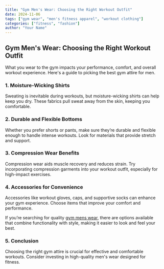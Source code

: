 ```yaml
---
title: "Gym Men's Wear: Choosing the Right Workout Outfit"
date: 2024-11-06
tags: ["gym wear", "men's fitness apparel", "workout clothing"]
categories: ["fitness", "fashion"]
author: "Your Name"
---
```


## Gym Men's Wear: Choosing the Right Workout Outfit

What you wear to the gym impacts your performance, comfort, and overall workout experience. Here's a guide to picking the best gym attire for men.

### 1. Moisture-Wicking Shirts

Sweating is inevitable during workouts, but moisture-wicking shirts can help keep you dry. These fabrics pull sweat away from the skin, keeping you comfortable.

### 2. Durable and Flexible Bottoms

Whether you prefer shorts or pants, make sure they’re durable and flexible enough to handle intense workouts. Look for materials that provide stretch and support.

### 3. Compression Wear Benefits

Compression wear aids muscle recovery and reduces strain. Try incorporating compression garments into your workout outfit, especially for high-impact exercises.

### 4. Accessories for Convenience

Accessories like workout gloves, caps, and supportive socks can enhance your gym experience. Choose items that improve your comfort and performance.

If you’re searching for quality [gym mens wear](https://www.radowl.co.in), there are options available that combine functionality with style, making it easier to look and feel your best.

### 5. Conclusion

Choosing the right gym attire is crucial for effective and comfortable workouts. Consider investing in high-quality men's wear designed for fitness.
